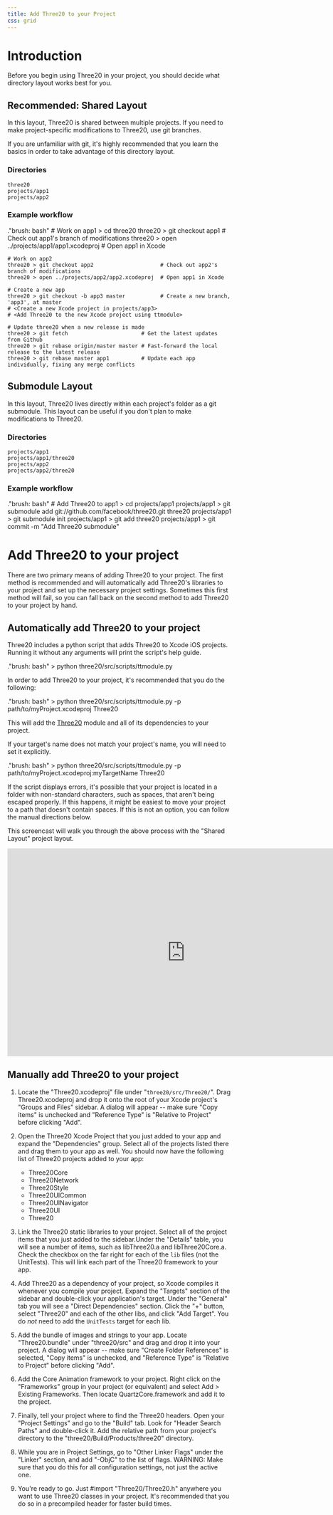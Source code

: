 ```yaml
---
title: Add Three20 to your Project
css: grid
---
```


Introduction
============

Before you begin using Three20 in your project, you should decide what directory layout works
best for you.

Recommended: Shared Layout
--------------------------

In this layout, Three20 is shared between multiple projects. If you need to make project-specific
modifications to Three20, use git branches.

If you are unfamiliar with git, it's highly recommended that you learn the basics in order to
take advantage of this directory layout.

### Directories

    three20
    projects/app1
    projects/app2

### Example workflow

."brush: bash"
    # Work on app1
    > cd three20
    three20 > git checkout app1                     # Check out app1's branch of modifications
    three20 > open ../projects/app1/app1.xcodeproj  # Open app1 in Xcode
    
    # Work on app2
    three20 > git checkout app2                     # Check out app2's branch of modifications
    three20 > open ../projects/app2/app2.xcodeproj  # Open app1 in Xcode
    
    # Create a new app
    three20 > git checkout -b app3 master           # Create a new branch, 'app3', at master
    # <Create a new Xcode project in projects/app3>
    # <Add Three20 to the new Xcode project using ttmodule>
    
    # Update three20 when a new release is made
    three20 > git fetch                       # Get the latest updates from Github
    three20 > git rebase origin/master master # Fast-forward the local release to the latest release
    three20 > git rebase master app1          # Update each app individually, fixing any merge conflicts

Submodule Layout
----------------

In this layout, Three20 lives directly within each project's folder as a git submodule. This
layout can be useful if you don't plan to make modifications to Three20.

### Directories

    projects/app1
    projects/app1/three20
    projects/app2
    projects/app2/three20

### Example workflow

."brush: bash"
    # Add Three20 to app1
    > cd projects/app1
    projects/app1 > git submodule add git://github.com/facebook/three20.git three20
    projects/app1 > git submodule init
    projects/app1 > git add three20
    projects/app1 > git commit -m "Add Three20 submodule"

Add Three20 to your project
===========================

There are two primary means of adding Three20 to your project. The first method is recommended
and will automatically add Three20's libraries to your project and set up the necessary project
settings. Sometimes this first method will fail, so you can fall back on the second method
to add Three20 to your project by hand.

Automatically add Three20 to your project
-----------------------------------------

Three20 includes a python script that adds Three20 to Xcode iOS projects. Running it without
any arguments will print the script's help guide.

."brush: bash"
    > python three20/src/scripts/ttmodule.py

In order to add Three20 to your project, it's recommended that you do the following:

."brush: bash"
    > python three20/src/scripts/ttmodule.py -p path/to/myProject.xcodeproj Three20

This will add the [Three20](/module/three20) module and all of its dependencies to your project.

If your target's name does not match your project's name, you will need to set it explicitly.

."brush: bash"
    > python three20/src/scripts/ttmodule.py -p path/to/myProject.xcodeproj:myTargetName Three20

If the script displays errors, it's possible that your project is located in a folder
with non-standard characters, such as spaces, that aren't being escaped properly. If this happens,
it might be easiest to move your project to a path that doesn't contain spaces. If this is
not an option, you can follow the manual directions below.

This screencast will walk you through the above process with the "Shared Layout" project layout.

<iframe title="YouTube video player" width="798" height="467" src="http://www.youtube.com/embed/-0-E-Z0fihg?hd=1" frameborder="0" allowfullscreen></iframe>

Manually add Three20 to your project
------------------------------------

1. Locate the "Three20.xcodeproj" file under "`three20/src/Three20/`". Drag Three20.xcodeproj and
   drop it onto the root of your Xcode project's "Groups and Files"  sidebar.  A dialog will
   appear -- make sure "Copy items" is unchecked and "Reference Type" is "Relative to Project"
   before clicking "Add".    

2. Open the Three20 Xcode Project that you just added to your app and expand the "Dependencies"
   group. Select all of the projects listed there and drag them to your app as well. You should
   now have the following list of Three20 projects added to your app:
     * Three20Core
     * Three20Network
     * Three20Style
     * Three20UICommon
     * Three20UINavigator
     * Three20UI
     * Three20

3. Link the Three20 static libraries to your project. Select all of the
   project items that you just added to the sidebar.Under the "Details" table, you will see
   a number of items, such as libThree20.a and libThree20Core.a. Check the checkbox on the
   far right for each of the `lib` files (not the UnitTests). This will link each part of the
   Three20 framework to your app.

4. Add Three20 as a dependency of your project, so Xcode compiles it whenever
   you compile your project. Expand the "Targets" section of the sidebar and double-click your
   application's target. Under the "General" tab you will see a "Direct Dependencies" section. 
   Click the "+" button, select "Three20" and each of the other libs, and click "Add Target".
   You do *not* need to add the `UnitTests` target for each lib.

5. Add the bundle of images and strings to your app.  Locate "Three20.bundle" under
   "three20/src" and drag and drop it into your project.  A dialog will appear -- make sure 
   "Create Folder References" is selected,  "Copy items" is unchecked, and "Reference Type" is 
   "Relative to Project" before clicking "Add".

6. Add the Core Animation framework to your project.  Right click on the
   "Frameworks" group in your project (or equivalent) and select Add > Existing Frameworks. 
   Then locate QuartzCore.framework and add it to the project.

7. Finally, tell your project where to find the Three20 headers.  Open your
   "Project Settings" and go to the "Build" tab. Look for "Header Search Paths" and double-click
   it.  Add the relative path from your project's directory to the
   "three20/Build/Products/three20" directory.

8. While you are in Project Settings, go to "Other Linker Flags" under the "Linker" section, and
   add "-ObjC" to the list of flags. WARNING: Make sure that you do this for all configuration
   settings, not just the active one.

9. You're ready to go.  Just #import "Three20/Three20.h" anywhere you want to use Three20 classes
   in your project. It's recommended that you do so in a precompiled header for faster build times.
